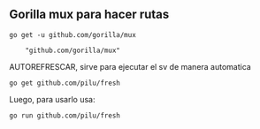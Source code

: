 ## Gorilla mux para hacer rutas

```
go get -u github.com/gorilla/mux

	"github.com/gorilla/mux"

```


AUTOREFRESCAR, sirve para ejecutar el sv de manera automatica

```
go get github.com/pilu/fresh
```

Luego, para usarlo usa: 

```
go run github.com/pilu/fresh
```